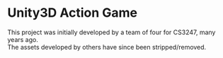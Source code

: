 # Unity3D Action Game

This project was initially developed by a team of four for CS3247,
many years ago.  
The assets developed by others have since been stripped/removed.

